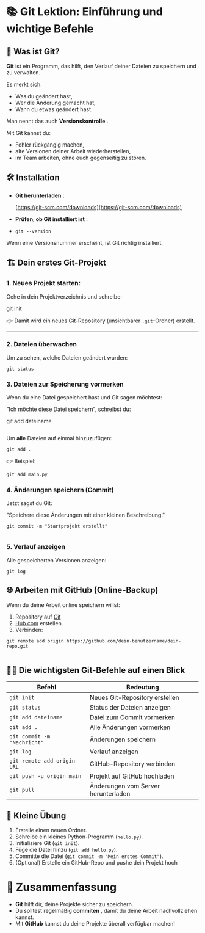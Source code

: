# 📚 Git Lektion: Einführung und wichtige Befehle

## 🧠 Was ist Git?

**Git** ist ein Programm, das hilft, den Verlauf deiner Dateien zu speichern und zu verwalten.

Es merkt sich:

* Was du geändert hast,
* Wer die Änderung gemacht hat,
* Wann du etwas geändert hast.

Man nennt das auch  **Versionskontrolle** .

Mit Git kannst du:

* Fehler rückgängig machen,
* alte Versionen deiner Arbeit wiederherstellen,
* im Team arbeiten, ohne euch gegenseitig zu stören.

## 🛠 Installation

* **Git herunterladen** :

  [https://git-scm.com/downloads](https://git-scm.com/downloads)
* **Prüfen, ob Git installiert ist** :
* ```
  git --version

  ```

Wenn eine Versionsnummer erscheint, ist Git richtig installiert.

## 🏗️ Dein erstes Git-Projekt

### 1. Neues Projekt starten:

Gehe in dein Projektverzeichnis und schreibe:

git init

👉 Damit wird ein neues Git-Repository (unsichtbarer `.git`-Ordner) erstellt.

---

### 2. Dateien überwachen

Um zu sehen, welche Dateien geändert wurden:

```
git status
```

### 3. Dateien zur Speicherung vormerken

Wenn du eine Datei gespeichert hast und Git sagen möchtest:

"Ich möchte diese Datei speichern", schreibst du:

git add dateiname

```

```

Um **alle** Dateien auf einmal hinzuzufügen:

```
git add .
```

👉 Beispiel:

```
git add main.py

```

### 4. Änderungen speichern (Commit)

Jetzt sagst du Git:

"Speichere diese Änderungen mit einer kleinen Beschreibung."

```
git commit -m "Startprojekt erstellt"

```

```

```



### 5. Verlauf anzeigen

Alle gespeicherten Versionen anzeigen:

```
git log

```


## 🌐 Arbeiten mit GitHub (Online-Backup)

Wenn du deine Arbeit online speichern willst:

1. Repository auf [Git](https://github.com/)
2. [Hub.com](https://github.com/) erstellen.
3. Verbinden:

```
git remote add origin https://github.com/dein-benutzername/dein-repo.git

```

```

```

## 🏃‍♂️ Die wichtigsten Git-Befehle auf einen Blick

| Befehl                        | Bedeutung                            |
| ----------------------------- | ------------------------------------ |
| `git init`                  | Neues Git-Repository erstellen       |
| `git status`                | Status der Dateien anzeigen          |
| `git add dateiname`         | Datei zum Commit vormerken           |
| `git add .`                 | Alle Änderungen vormerken           |
| `git commit -m "Nachricht"` | Änderungen speichern                |
| `git log`                   | Verlauf anzeigen                     |
| `git remote add origin URL` | GitHub-Repository verbinden          |
| `git push -u origin main`   | Projekt auf GitHub hochladen         |
| `git pull`                  | Änderungen vom Server herunterladen |



## 🎯 Kleine Übung

1. Erstelle einen neuen Ordner.
2. Schreibe ein kleines Python-Programm (`hello.py`).
3. Initialisiere Git (`git init`).
4. Füge die Datei hinzu (`git add hello.py`).
5. Committe die Datei (`git commit -m "Mein erstes Commit"`).
6. (Optional) Erstelle ein GitHub-Repo und pushe dein Projekt hoch


# 🚀 Zusammenfassung

* **Git** hilft dir, deine Projekte sicher zu speichern.
* Du solltest regelmäßig  **commiten** , damit du deine Arbeit nachvollziehen kannst.
* Mit **GitHub** kannst du deine Projekte überall verfügbar machen!
